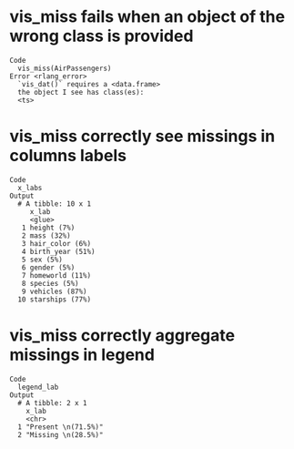 # vis_miss fails when an object of the wrong class is provided

    Code
      vis_miss(AirPassengers)
    Error <rlang_error>
      `vis_dat()` requires a <data.frame>
      the object I see has class(es):
      <ts>

# vis_miss correctly see missings in columns labels

    Code
      x_labs
    Output
      # A tibble: 10 x 1
         x_lab           
         <glue>          
       1 height (7%)     
       2 mass (32%)      
       3 hair_color (6%) 
       4 birth_year (51%)
       5 sex (5%)        
       6 gender (5%)     
       7 homeworld (11%) 
       8 species (5%)    
       9 vehicles (87%)  
      10 starships (77%) 

# vis_miss correctly aggregate missings in legend

    Code
      legend_lab
    Output
      # A tibble: 2 x 1
        x_lab              
        <chr>              
      1 "Present \n(71.5%)"
      2 "Missing \n(28.5%)"

